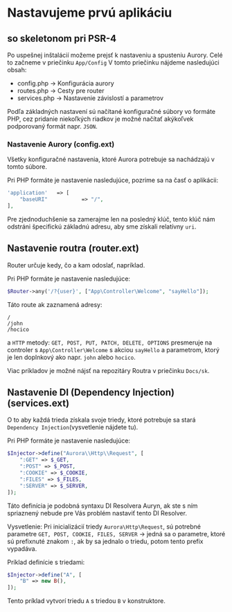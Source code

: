 # Nastavujeme prvú aplikáciu
## so skeletonom pri PSR-4

Po uspešnej inštalácií možeme prejsť k nastaveniu a spusteniu Aurory.
Celé to začneme v priečinku `App/Config`
V tomto priečinku nájdeme nasledujúci obsah:

* config.php   -> Konfigurácia aurory
* routes.php   -> Cesty pre router
* services.php -> Nastavenie závislostí a parametrov

Podľa základných nastavení sú načítané konfiguračné súbory vo formáte PHP, cez pridanie niekoľkých riadkov je možné načítať akýkoľvek podporovaný formát napr. `JSON`.

### Nastavenie Aurory (config.ext)

Všetky konfiguračné nastavenia, ktoré Aurora potrebuje sa nachádzajú v tomto súbore.

Pri PHP formáte je nastavenie nasledujúce, pozrime sa na časť o aplikácii:

```php
'application'	=> [
	"baseURI"           => "/",
],
```

Pre zjednoduchšenie sa zamerajme len na posledný klúč, tento klúč nám odstráni špecifickú základnú adresu, aby sme získali relatívny `uri`.

## Nastavenie routra (router.ext)

Router určuje kedy, čo a kam odoslať, napríklad.

Pri PHP formáte je nastavenie nasledujúce:

```php
$Router->any('/?{user}', ["App\Controller\Welcome", "sayHello"]);
```
Táto route ak zaznamená adresy:
```
/
/john
/hocico
```
a `HTTP` metody: `GET, POST, PUT, PATCH, DELETE, OPTIONS`
presmeruje na controler s `App\Controller\Welcome` s akciou `sayHello` a parametrom, ktorý je len doplnkový ako napr. `john` alebo `hocico`.

Viac príkladov je možné nájsť na repozitáry Routra v priečinku `Docs/sk`.

## Nastavenie DI (Dependency Injection) (services.ext)

O to aby každá trieda získala svoje triedy, ktoré potrebuje sa stará `Dependency Injection`(vysvetlenie nájdete tu).

Pri PHP formáte je nastavenie nasledujúce:
```php
$Injector->define("Aurora\\Http\\Request", [
	":GET" => $_GET,
	":POST" => $_POST,
	":COOKIE" => $_COOKIE,
	":FILES" => $_FILES,
	":SERVER" => $_SERVER,
]);
```
Táto definícia je podobná syntaxu DI Resolvera Auryn, ak ste s ním spriaznený nebude pre Vás problém nastaviť tento DI Resolver.

Vysvetlenie:
Pri inicializácií triedy `Aurora\Http\Request`, sú potrebné parametre
`GET, POST, COOKIE, FILES, SERVER` -> jedná sa o parametre, ktoré sú prefixnuté znakom `:`, ak by sa jednalo o triedu, potom tento prefix vypadáva.

Príklad definície s triedami:
```php
$Injector->define("A", [
	"B" => new B(),
]);
```
Tento príklad vytvorí triedu `A` s triedou `B` v konstruktore.

